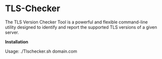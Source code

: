 # TLS-Checker
The TLS Version Checker Tool is a powerful and flexible command-line utility designed to identify and report the supported TLS versions of a given server. 


**Installation**

Usage: ./Tlschecker.sh domain.com



